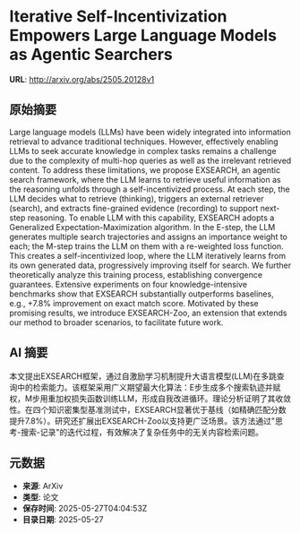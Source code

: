 # Iterative Self-Incentivization Empowers Large Language Models as Agentic Searchers

**URL**: http://arxiv.org/abs/2505.20128v1

## 原始摘要

Large language models (LLMs) have been widely integrated into information
retrieval to advance traditional techniques. However, effectively enabling LLMs
to seek accurate knowledge in complex tasks remains a challenge due to the
complexity of multi-hop queries as well as the irrelevant retrieved content. To
address these limitations, we propose EXSEARCH, an agentic search framework,
where the LLM learns to retrieve useful information as the reasoning unfolds
through a self-incentivized process. At each step, the LLM decides what to
retrieve (thinking), triggers an external retriever (search), and extracts
fine-grained evidence (recording) to support next-step reasoning. To enable LLM
with this capability, EXSEARCH adopts a Generalized Expectation-Maximization
algorithm. In the E-step, the LLM generates multiple search trajectories and
assigns an importance weight to each; the M-step trains the LLM on them with a
re-weighted loss function. This creates a self-incentivized loop, where the LLM
iteratively learns from its own generated data, progressively improving itself
for search. We further theoretically analyze this training process,
establishing convergence guarantees. Extensive experiments on four
knowledge-intensive benchmarks show that EXSEARCH substantially outperforms
baselines, e.g., +7.8% improvement on exact match score. Motivated by these
promising results, we introduce EXSEARCH-Zoo, an extension that extends our
method to broader scenarios, to facilitate future work.


## AI 摘要

本文提出EXSEARCH框架，通过自激励学习机制提升大语言模型(LLM)在多跳查询中的检索能力。该框架采用广义期望最大化算法：E步生成多个搜索轨迹并赋权，M步用重加权损失函数训练LLM，形成自我改进循环。理论分析证明了其收敛性。在四个知识密集型基准测试中，EXSEARCH显著优于基线（如精确匹配分数提升7.8%）。研究还扩展出EXSEARCH-Zoo以支持更广泛场景。该方法通过"思考-搜索-记录"的迭代过程，有效解决了复杂任务中的无关内容检索问题。

## 元数据

- **来源**: ArXiv
- **类型**: 论文
- **保存时间**: 2025-05-27T04:04:53Z
- **目录日期**: 2025-05-27
